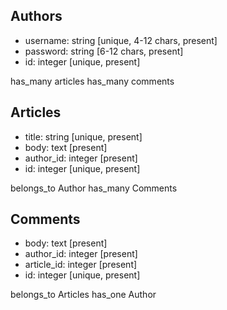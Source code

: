 ## Authors
  - username: string [unique, 4-12 chars, present]
  - password: string [6-12 chars, present]
  - id: integer [unique, present]

  has_many articles
  has_many comments

## Articles

  - title: string [unique, present]
  - body: text [present]
  - author_id: integer [present]
  - id: integer [unique, present]

  belongs_to Author
  has_many Comments

## Comments

  - body: text [present]
  - author_id: integer [present]
  - article_id: integer [present]
  - id: integer [unique, present]

  belongs_to Articles
  has_one Author